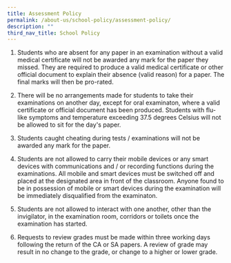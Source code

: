 ```yaml
---
title: Assessment Policy
permalink: /about-us/school-policy/assessment-policy/
description: ""
third_nav_title: School Policy
---
```

1.  Students who are absent for any paper in an examination without a valid medical certificate will not be awarded any mark for the paper they missed. They are required to produce a valid medical certificate or other official document to explain their absence (valid reason) for a paper. The final marks will then be pro-rated.  
      
    
2.  There will be no arrangements made for students to take their examinations on another day, except for oral examinaton, where a valid certificate or official document has been produced. Students with flu-like symptoms and temperature exceeding 37.5 degrees Celsius will not be allowed to sit for the day's paper.  
      
    
3.  Students caught cheating during tests / examinations will not be awarded any mark for the paper.  
      
    
4.  Students are not allowed to carry their mobile devices or any smart devices with communications and / or recording functions during the examinations. All mobile and smart devices must be switched off and placed at the designated area in front of the classroom. Anyone found to be in possession of mobile or smart devices during the examination will be immediately disqualified from the examinaton.  
      
    
5.  Students are not allowed to interact with one another, other than the invigilator, in the examination room, corridors or toilets once the examination has started.  
      
    
6.  Requests to review grades must be made within three working days following the return of the CA or SA papers. A review of grade may result in no change to the grade, or change to a higher or lower grade.